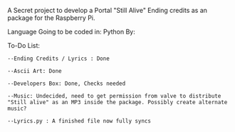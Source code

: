A Secret project to develop a Portal "Still Alive" Ending credits as an package for the Raspberry Pi.

Language Going to be coded in: Python
By: <Subject Names Here>



To-Do List:

	--Ending Credits / Lyrics : Done
	
	--Ascii Art: Done
	
	--Developers Box: Done, Checks needed
	
	--Music: Undecided, need to get permission from valve to distribute "Still alive" as an MP3 inside the package. Possibly create alternate music?
	
	--Lyrics.py : A finished file now fully syncs
